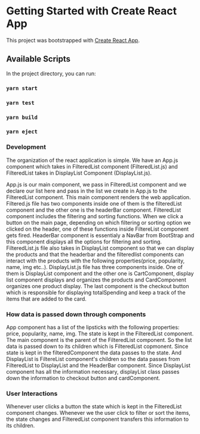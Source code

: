 # Getting Started with Create React App

This project was bootstrapped with [Create React App](https://github.com/facebook/create-react-app).


## Available Scripts

In the project directory, you can run:

### `yarn start`

### `yarn test`

### `yarn build`

### `yarn eject`


### Development 
The organization of the react application is simple. We have an App.js component which takes in FilteredList component (FilteredList.js) and FilteredList takes in DisplayList Component (DisplayList.js).

App.js is our main component, we pass in FilteredList component and we declare our list here and pass in the list we create in App.js to the FilteredList component. This main component renders the web application.  Filtered.js file has two components inside one of them is the filteredList component and the other one is the headerBar component. FilteredList component includes the filtering and sorting functions. When we click a button on the main page, depending on which filtering or sorting option we clicked on the header, one of these functions inside FiltereList component gets fired. HeaderBar component is essentialy a NavBar from BootStrap and this component displays all the options for filtering and sorting. FilteredList.js file also takes in DisplayList component so that we can display the products and that the headerbar and the filteredlist components can interact with the products with the following properties(price, popularity, name, img etc..). DisplayList.js file has three components inside. One of them is DisplayList component and the other one is CartComponent, display list component displays and organizes the products and CardComponent organizes one product display. The last component is the checkout button which is responsible for displaying totalSpending and keep a track of the items that are added to the card. 

### How data is passed down through components
App component has a list of the lipsticks with the following properties: price, popularity, name, img. The state is kept in the FilteredList component. The main component is the parent of the FilteredList component. So the list data is passed down to its children which is FilteredList copmonent. Since state is kept in the filteredComponent the data passes to the state. And DisplayList is FiltereList component's children so the data passes from FilteredList to DisplayList and the HeaderBar component. Since DisplayList component has all the information necessary, displayList class passes down the information to checkout button and cardComponent.

### User Interactions 
Whenever user clicks a button the state which is kept in the FilteredList component changes. Whenever we the user click to filter or sort the items, the state changes and FilteredList component transfers this information to its children. 



